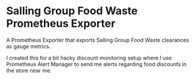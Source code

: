 # Salling Group Food Waste Prometheus Exporter
A Prometheus Exporter that exports Salling Group Food Waste clearances as gauge metrics.

I created this for a bit hacky discount monitoring setup where I use Prometheus Alert Manager to send me alerts regarding food discounts in the store near me.
